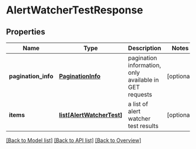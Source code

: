 # AlertWatcherTestResponse

## Properties
Name | Type | Description | Notes
------------ | ------------- | ------------- | -------------
**pagination_info** | [**PaginationInfo**](PaginationInfo.md) | pagination information, only available in GET requests | [optional] 
**items** | [**list[AlertWatcherTest]**](AlertWatcherTest.md) | a list of alert watcher test results | [optional] 

[[Back to Model list]](index.md#documentation-for-models) [[Back to API list]](index.md#endpoint-properties) [[Back to Overview]](index.md)


